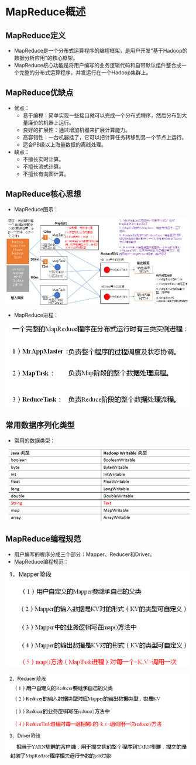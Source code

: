 # MapReduce概述

## MapReduce定义

  - MapReduce是一个分布式运算程序的编程框架，是用户开发“基于Hadoop的数据分析应用”的核心框架。
  - MapReduce核心功能是将用户编写的业务逻辑代码和自带默认组件整合成一个完整的分布式运算程序，并发运行在一个Hadoop集群上。
  
## MapReduce优缺点

  - 优点：
    - 易于编程：简单实现一些接口就可以完成一个分布式程序，然后分布到大量廉价的机器上运行。
    - 良好的扩展性：通过增加机器来扩展计算能力。
    - 高容错性：一台机器挂了，它可以把计算任务转移到另一个节点上运行。
    - 适合PB级以上海量数据的离线处理。
  - 缺点：
    - 不擅长实时计算。
    - 不擅长流式计算。
    - 不擅长有向图计算。
    
## MapReduce核心思想

  - MapReduce图示：
  
  ![MapReduce图示](./图片/MapReduce图示.PNG)
  
  - MapReduce进程：
  
  ![MapReduce进程](./图片/MapReduce进程.PNG)
  
## 常用数据序列化类型

  - 常用的数据类型：
  
  ![常用的数据类型](./图片/常用的数据类型.PNG)
  
## MapReduce编程规范

  - 用户编写的程序分成三个部分：Mapper、Reducer和Driver。
  - MapReduce编程规范：
  
  ![MapReduce编程规范1](./图片/MapReduce编程规范1.PNG)
  
  ![MapReduce编程规范2](./图片/MapReduce编程规范2.PNG)
  
  
  
    
